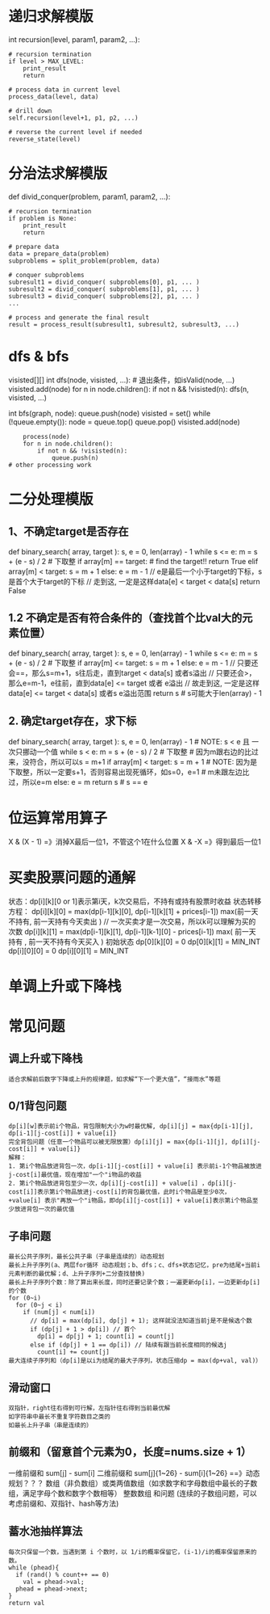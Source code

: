 # 递归求解模版
int recursion(level, param1, param2, ...):

    # recursion termination
    if level > MAX_LEVEL:
        print_result
        return

    # process data in current level
    process_data(level, data)

    # drill down
    self.recursion(level+1, p1, p2, ...)

    # reverse the current level if needed
    reverse_state(level)

# 分治法求解模版
def divid_conquer(problem, param1, param2, ...):
    
    # recursion termination
    if problem is None:
        print_result
        return

    # prepare data
    data = prepare_data(problem)
    subproblems = split_problem(problem, data)

    # conquer subproblems
    subresult1 = divid_conquer( subproblems[0], p1, ... )
    subresult2 = divid_conquer( subproblems[1], p1, ... )
    subresult3 = divid_conquer( subproblems[2], p1, ... )
    ...

    # process and generate the final result
    result = process_result(subresult1, subresult2, subresult3, ...)

# dfs & bfs
visisted[][]
int dfs(node, visisted, ...):
    # 退出条件，如isValid(node, ...)
    visisted.add(node)
    for n in node.children():
        if not n && !visisted(n):
            dfs(n, visisted, ...)

int bfs(graph, node):
    queue.push(node)
    visisted = set()
    while (!queue.empty()):
        node = queue.top()
        queue.pop()
        visisted.add(node)

        process(node)
        for n in node.children():
            if not n && !visisted(n):
                queue.push(n)
    # other processing work

# 二分处理模版
## 1、不确定target是否存在
def binary_search( array, target ):
    s, e = 0, len(array) - 1
    while s <= e:
        m = s + (e - s) / 2 # 下取整
        if array[m] == target:
            # find the target!!
            return True
        elif array[m] < target:
            s = m + 1
        else:
            e = m - 1
    // e是最后一个小于target的下标，s是首个大于target的下标
    // 走到这, 一定是这样data[e] < target < data[s]
    return False

## 1.2 不确定是否有符合条件的（查找首个比val大的元素位置）
def binary_search( array, target ):
    s, e = 0, len(array) - 1
    while s <= e:
        m = s + (e - s) / 2 # 下取整
        if array[m] <= target:
            s = m + 1
        else:
            e = m - 1
    // 只要还会==，那么s=m+1，s往后走，直到target < data[s] 或者s溢出
    // 只要还会>，那么e=m-1，e往前，直到data[e] <= target 或者 e溢出
    // 故走到这, 一定是这样data[e] <= target < data[s] 或者s e溢出范围
    return s # s可能大于len(array) - 1 

## 2. 确定target存在，求下标
def binary_search( array, target ):
    s, e = 0, len(array) - 1
    # NOTE: s < e 且 一次只挪动一个值
    while s < e: 
        m = s + (e - s) / 2 # 下取整
        # 因为m跟右边的比过来，没符合，所以可以s = m+1
        if array[m] < target:
            s = m + 1 # NOTE: 因为是下取整，所以一定要s+1，否则容易出现死循环，如s=0，e=1
        # m未跟左边比过，所以e=m
        else:
            e = m 
    return s # s == e

# 位运算常用算子
X & (X - 1) =》消掉X最后一位1，不管这个1在什么位置
X & -X =》得到最后一位1

# 买卖股票问题的通解
状态：dp[i][k][0 or 1]表示第i天，k次交易后，不持有或持有股票时收益
状态转移方程：
dp[i][k][0] = max(dp[i-1][k][0], dp[i-1][k][1] + prices[i-1])
              max(前一天不持有,    前一天持有今天卖出     ) // 一次买卖才是一次交易，所以k可以理解为买的次数
dp[i][k][1] = max(dp[i-1][k][1], dp[i-1][k-1][0] - prices[i-1])
              max( 前一天持有  , 前一天不持有今天买入     )
初始状态
dp[0][k][0] = 0
dp[0][k][1] = MIN_INT
dp[i][0][0] = 0
dp[i][0][1] = MIN_INT

# 单调上升或下降栈

# 常见问题
## 调上升或下降栈
    适合求解前后数字下降或上升的规律题，如求解“下一个更大值”，“接雨水”等题
## 0/1背包问题
    dp[i][w]表示前i个物品，背包限制大小为w时最优解, dp[i][j] = max{dp[i-1][j], dp[i-1][j-cost[i]] + value[i]}
    完全背包问题（任意一个物品可以被无限放置）dp[i][j] = max{dp[i-1][j], dp[i][j-cost[i]] + value[i]}
    解释：
    1. 第i个物品放进背包一次，dp[i-1][j-cost[i]] + value[i] 表示前i-1个物品被放进j-cost[i]最优值，现在增加"一个"i物品的收益
    2. 第i个物品放进背包至少一次，dp[i][j-cost[i]] + value[i] ，dp[i][j-cost[i]]表示第i个物品放进j-cost[i]的背包最优值，此时i个物品是至少0次，+value[i] 表示"再放一个"i物品，即dp[i][j-cost[i]] + value[i]表示第i个物品至少放进背包一次的最优值
## 子串问题
    最长公共子序列，最长公共子串（子串是连续的）动态规划
    最长上升子序列(a、两层for循环 动态规划；b、dfs；c、dfs+状态记忆，pre为结尾+当前i元素判断的最优解；d、上升子序列+二分查找替换)
    最长上升子序列个数：除了算出来长度，同时还要记录个数；一遍更新dp[i]，一边更新dp[i]的个数
    for (0~i) 
      for (0~j < i) 
        if (num[j] < num[i])
          // dp[i] = max(dp[i], dp[j] + 1); 这样就没法知道当前j是不是候选个数
          if (dp[j] + 1 > dp[i]) // 首个
            dp[i] = dp[j] + 1; count[i] = count[j]
          else if (dp[j] + 1 == dp[i]) // 陆续有跟当前长度相同的候选j
            count[i] += count[j]
    最大连续子序列和（dp[i]是以i为结尾的最大子序列，状态压缩dp = max(dp+val, val)）
## 滑动窗口
    双指针，right往右得到可行解，左指针往右得到当前最优解
    如字符串中最长不重复字符数目之类的
    如最长上升子串（串是连续的）
## 前缀和（留意首个元素为0，长度=nums.size + 1）
一维前缀和 sum[j] - sum[i]
二维前缀和 sum[j]{1~26} - sum[i]{1~26} ==》动态规划？？？
    数组（非负数组）或类两值数组（如求数字和字母数组中最长的子数组，满足字母个数和数字个数相等）
    整数数组 和问题
    (连续的子数组问题，可以考虑前缀和、双指针、hash等方法)
## 蓄水池抽样算法
    每次只保留一个数，当遇到第 i 个数时，以 1/i的概率保留它，(i-1)/i的概率保留原来的数。
    while (phead){
      if (rand() % count++ == 0)
        val = phead->val;
      phead = phead->next;
    }
    return val

